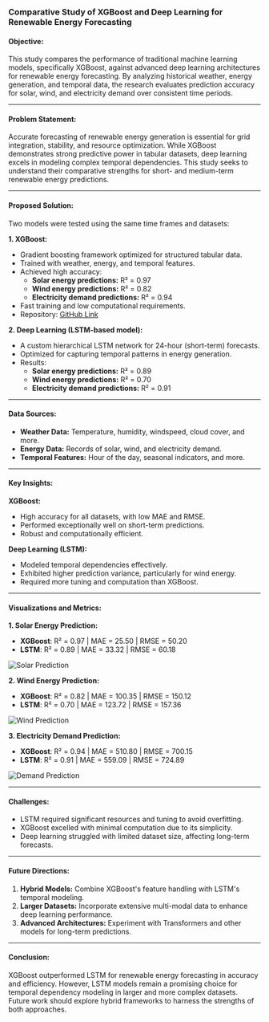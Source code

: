 ### Comparative Study of XGBoost and Deep Learning for Renewable Energy Forecasting

#### **Objective:**
This study compares the performance of traditional machine learning models, specifically XGBoost, against advanced deep learning architectures for renewable energy forecasting. By analyzing historical weather, energy generation, and temporal data, the research evaluates prediction accuracy for solar, wind, and electricity demand over consistent time periods.

---

#### **Problem Statement:**
Accurate forecasting of renewable energy generation is essential for grid integration, stability, and resource optimization. While XGBoost demonstrates strong predictive power in tabular datasets, deep learning excels in modeling complex temporal dependencies. This study seeks to understand their comparative strengths for short- and medium-term renewable energy predictions.

---

#### **Proposed Solution:**
Two models were tested using the same time frames and datasets:

**1. XGBoost:**
   - Gradient boosting framework optimized for structured tabular data.
   - Trained with weather, energy, and temporal features.
   - Achieved high accuracy:
      - **Solar energy predictions:** R² = 0.97
      - **Wind energy predictions:** R² = 0.82
      - **Electricity demand predictions:** R² = 0.94
   - Fast training and low computational requirements.
   - Repository: [GitHub Link](https://github.com/jtwirly/energyforecasting/)

**2. Deep Learning (LSTM-based model):**
   - A custom hierarchical LSTM network for 24-hour (short-term) forecasts.
   - Optimized for capturing temporal patterns in energy generation.
   - Results:
      - **Solar energy predictions:** R² = 0.89
      - **Wind energy predictions:** R² = 0.70
      - **Electricity demand predictions:** R² = 0.91

---

#### **Data Sources:**
- **Weather Data:** Temperature, humidity, windspeed, cloud cover, and more.
- **Energy Data:** Records of solar, wind, and electricity demand.
- **Temporal Features:** Hour of the day, seasonal indicators, and more.

---

#### **Key Insights:**

**XGBoost:**
   - High accuracy for all datasets, with low MAE and RMSE.
   - Performed exceptionally well on short-term predictions.
   - Robust and computationally efficient.

**Deep Learning (LSTM):**
   - Modeled temporal dependencies effectively.
   - Exhibited higher prediction variance, particularly for wind energy.
   - Required more tuning and computation than XGBoost.

---

#### **Visualizations and Metrics:**
**1. Solar Energy Prediction:**
   - **XGBoost**: R² = 0.97 | MAE = 25.50 | RMSE = 50.20
   - **LSTM**: R² = 0.89 | MAE = 33.32 | RMSE = 60.18  
   <img src="/mnt/data/Screen%20Shot%202025-01-09%20at%202.16.49%20AM.png" alt="Solar Prediction" />

**2. Wind Energy Prediction:**
   - **XGBoost**: R² = 0.82 | MAE = 100.35 | RMSE = 150.12
   - **LSTM**: R² = 0.70 | MAE = 123.72 | RMSE = 157.36  
   <img src="/mnt/data/Screen%20Shot%202025-01-09%20at%202.16.40%20AM.png" alt="Wind Prediction" />

**3. Electricity Demand Prediction:**
   - **XGBoost**: R² = 0.94 | MAE = 510.80 | RMSE = 700.15
   - **LSTM**: R² = 0.91 | MAE = 559.09 | RMSE = 724.89  
   <img src="/mnt/data/Screen%20Shot%202025-01-09%20at%202.15.22%20AM.png" alt="Demand Prediction" />

---

#### **Challenges:**
- LSTM required significant resources and tuning to avoid overfitting.
- XGBoost excelled with minimal computation due to its simplicity.
- Deep learning struggled with limited dataset size, affecting long-term forecasts.

---

#### **Future Directions:**
1. **Hybrid Models:** Combine XGBoost's feature handling with LSTM's temporal modeling.
2. **Larger Datasets:** Incorporate extensive multi-modal data to enhance deep learning performance.
3. **Advanced Architectures:** Experiment with Transformers and other models for long-term predictions.

---

#### **Conclusion:**
XGBoost outperformed LSTM for renewable energy forecasting in accuracy and efficiency. However, LSTM models remain a promising choice for temporal dependency modeling in larger and more complex datasets. Future work should explore hybrid frameworks to harness the strengths of both approaches.
